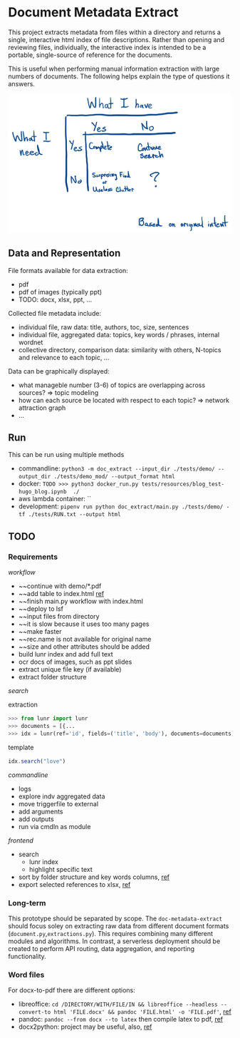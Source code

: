# Document Metadata Extract

This project extracts metadata from files within a directory and returns a single, interactive html index of file descriptions.  Rather than opening and reviewing files, individually, the interactive index is intended to be a portable, single-source of reference for the documents.

This is useful when performing manual information extraction with large numbers of documents.  The following helps explain the type of questions it answers.

![Information Extraction Framework](./docs/IE_framework.jpg)


## Data and Representation

File formats available for data extraction:

* pdf
* pdf of images (typically ppt)
* TODO: docx, xlsx, ppt, ...

Collected file metadata include:

* individual file, raw data: title, authors, toc, size, sentences
* individual file, aggregated data: topics, key words / phrases, internal wordnet
* collective directory, comparison data: similarity with others, N-topics and relevance to each topic, ...

Data can be graphically displayed:

* what manageble number (3-6) of topics are overlapping across sources?  => topic modeling
* how can each source be located with respect to each topic?  => network attraction graph
* ...



## Run

This can be run using multiple methods

* commandline: `python3 -m doc_extract --input_dir ./tests/demo/ --output_dir ./tests/demo_mod/ --output_format html`
* docker: `TODO >>> python3 docker_run.py tests/resources/blog_test-hugo_blog.ipynb  ./ `
* aws lambda container: ``
* development: `pipenv run python doc_extract/main.py ./tests/demo/ -tf ./tests/RUN.txt --output html`


## TODO

### Requirements

_workflow_
* ~~continue with demo/*.pdf
* ~~add table to index.html [ref](https://codepen.io/jopico/pen/kyRprJ)
* ~~finish main.py workflow with index.html
* ~~deploy to lsf
* ~~input files from directory
* ~~it is slow because it uses too many pages
* ~~make faster
* ~~rec.name is not available for original name
* ~~size and other attributes should be added
* build lunr index and add full text
* ocr docs of images, such as ppt slides
* extract unique file key (if available)
* extract folder structure

_search_

extraction
```python
>>> from lunr import lunr
>>> documents = [{...
>>> idx = lunr(ref='id', fields=('title', 'body'), documents=documents)
```
template
```js
idx.search("love")
```


_commandline_
* logs
* explore indv aggregated data
* move triggerfile to external
* add arguments
* add outputs
* run via cmdln as module

_frontend_
* search 
  - lunr index
  - highlight specific text
* sort by folder structure and key words columns, [ref](https://www.w3schools.com/howto/howto_js_sort_table.asp)
* export selected references to xlsx, [ref](https://sheetjs.com/demo/table)


### Long-term

This prototype should be separated by scope.  The `doc-metadata-extract` should focus soley on extracting raw data from different document formats (`document.py`,`extractions.py`).  This requires combining many different modules and algorithms.  In contrast, a serverless deployment should be created to perform API routing, data aggregation, and reporting functionality.


### Word files

For docx-to-pdf there are different options:

* libreoffice: `cd /DIRECTORY/WITH/FILE/IN && libreoffice --headless --convert-to html 'FILE.docx' && pandoc 'FILE.html' -o 'FILE.pdf'`, [ref](https://unix.stackexchange.com/questions/105584/convert-a-docx-to-a-pdf-with-pandoc)
* pandoc: `pandoc --from docx --to latex` then compile latex to pdf, [ref](https://pandoc.org/try/)
* docx2python: project may be useful, also, [ref](https://github.com/ShayHill/docx2python)